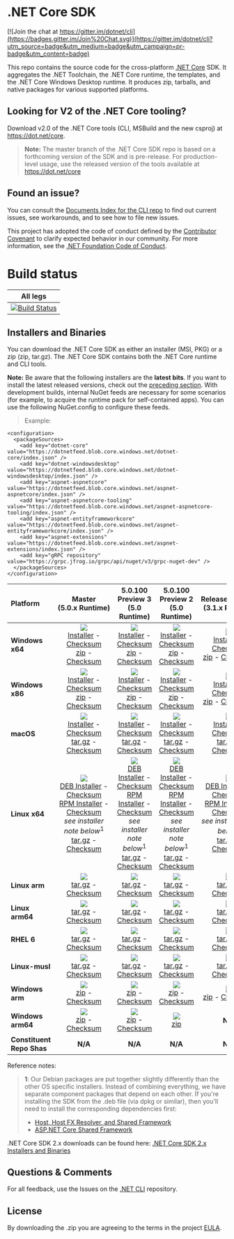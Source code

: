 # .NET Core SDK

[![Join the chat at https://gitter.im/dotnet/cli](https://badges.gitter.im/Join%20Chat.svg)](https://gitter.im/dotnet/cli?utm_source=badge&utm_medium=badge&utm_campaign=pr-badge&utm_content=badge)

This repo contains the source code for the cross-platform [.NET Core](http://github.com/dotnet/core) SDK. It aggregates the .NET Toolchain, the .NET Core runtime, the templates, and the .NET Core Windows Desktop runtime. It produces zip, tarballs, and native packages for various supported platforms.

Looking for V2 of the .NET Core tooling?
----------------------------------------

Download v2.0 of the .NET Core tools (CLI, MSBuild and the new csproj) at https://dot.net/core.

> **Note:** The master branch of the .NET Core SDK repo is based on a forthcoming version of the SDK and is pre-release. For production-level usage, use the
> released version of the tools available at https://dot.net/core

Found an issue?
---------------
You can consult the [Documents Index for the CLI repo](https://github.com/dotnet/cli/blob/master/Documentation/README.md) to find out current issues, see workarounds, and to see how to file new issues.

This project has adopted the code of conduct defined by the [Contributor Covenant](http://contributor-covenant.org/) to clarify expected behavior in our community. For more information, see the [.NET Foundation Code of Conduct](http://www.dotnetfoundation.org/code-of-conduct).

# Build status

|All legs|
|:------:|
|[![Build Status](https://dev.azure.com/dnceng/internal/_apis/build/status/286)](https://dev.azure.com/dnceng/internal/_build?definitionId=286)|


Installers and Binaries
-----------------------

You can download the .NET Core SDK as either an installer (MSI, PKG) or a zip (zip, tar.gz). The .NET Core SDK contains both the .NET Core runtime and CLI tools.

**Note:** Be aware that the following installers are the **latest bits**. If you
want to install the latest released versions, check out the [preceding section](#looking-for-v2-of-the-net-core-tooling).
With development builds, internal NuGet feeds are necessary for some scenarios (for example, to acquire the runtime pack for self-contained apps). You can use the following NuGet.config to configure these feeds.
> Example:

```
<configuration>
  <packageSources>
    <add key="dotnet-core" value="https://dotnetfeed.blob.core.windows.net/dotnet-core/index.json" />
    <add key="dotnet-windowsdesktop" value="https://dotnetfeed.blob.core.windows.net/dotnet-windowsdesktop/index.json" />
    <add key="aspnet-aspnetcore" value="https://dotnetfeed.blob.core.windows.net/aspnet-aspnetcore/index.json" />
    <add key="aspnet-aspnetcore-tooling" value="https://dotnetfeed.blob.core.windows.net/aspnet-aspnetcore-tooling/index.json" />
    <add key="aspnet-entityframeworkcore" value="https://dotnetfeed.blob.core.windows.net/aspnet-entityframeworkcore/index.json" />
    <add key="aspnet-extensions" value="https://dotnetfeed.blob.core.windows.net/aspnet-extensions/index.json" />
    <add key="gRPC repository" value="https://grpc.jfrog.io/grpc/api/nuget/v3/grpc-nuget-dev" />
  </packageSources>
</configuration>
```

| Platform | Master<br>(5.0.x&nbsp;Runtime) | 5.0.100 Preview 3<br>(5.0 Runtime) | 5.0.100 Preview 2<br>(5.0 Runtime) | Release/3.1.3XX<br>(3.1.x Runtime) | Release/3.1.2XX<br>(3.1.x Runtime) | Release/3.1.1XX<br>(3.1.x Runtime) | Release/3.0.1xx<br>(3.0.x Runtime) |
| :--------- | :----------: | :----------: | :----------: | :----------: | :----------: | :----------: | :----------: |
| **Windows x64** | [![][win-x64-badge-master]][win-x64-version-master]<br>[Installer][win-x64-installer-master] - [Checksum][win-x64-installer-checksum-master]<br>[zip][win-x64-zip-master] - [Checksum][win-x64-zip-checksum-master] | [![][win-x64-badge-5.0.1XX-preview3]][win-x64-version-5.0.1XX-preview3]<br>[Installer][win-x64-installer-5.0.1XX-preview3] - [Checksum][win-x64-installer-checksum-5.0.1XX-preview3]<br>[zip][win-x64-zip-5.0.1XX-preview3] - [Checksum][win-x64-zip-checksum-5.0.1XX-preview3] | [![][win-x64-badge-5.0.1XX-preview2]][win-x64-version-5.0.1XX-preview2]<br>[Installer][win-x64-installer-5.0.1XX-preview2] - [Checksum][win-x64-installer-checksum-5.0.1XX-preview2]<br>[zip][win-x64-zip-5.0.1XX-preview2] - [Checksum][win-x64-zip-checksum-5.0.1XX-preview2] | [![][win-x64-badge-3.1.3XX]][win-x64-version-3.1.3XX]<br>[Installer][win-x64-installer-3.1.3XX] - [Checksum][win-x64-installer-checksum-3.1.3XX]<br>[zip][win-x64-zip-3.1.3XX] - [Checksum][win-x64-zip-checksum-3.1.3XX] | [![][win-x64-badge-3.1.2XX]][win-x64-version-3.1.2XX]<br>[Installer][win-x64-installer-3.1.2XX] - [Checksum][win-x64-installer-checksum-3.1.2XX]<br>[zip][win-x64-zip-3.1.2XX] - [Checksum][win-x64-zip-checksum-3.1.2XX] | [![][win-x64-badge-3.1.1XX]][win-x64-version-3.1.1XX]<br>[Installer][win-x64-installer-3.1.1XX] - [Checksum][win-x64-installer-checksum-3.1.1XX]<br>[zip][win-x64-zip-3.1.1XX] - [Checksum][win-x64-zip-checksum-3.1.1XX] | [![][win-x64-badge-3.0.1XX]][win-x64-version-3.0.1XX]<br>[Installer][win-x64-installer-3.0.1XX] - [Checksum][win-x64-installer-checksum-3.0.1XX]<br>[zip][win-x64-zip-3.0.1XX] - [Checksum][win-x64-zip-checksum-3.0.1XX] |
| **Windows x86** | [![][win-x86-badge-master]][win-x86-version-master]<br>[Installer][win-x86-installer-master] - [Checksum][win-x86-installer-checksum-master]<br>[zip][win-x86-zip-master] - [Checksum][win-x86-zip-checksum-master] | [![][win-x86-badge-5.0.1XX-preview3]][win-x86-version-5.0.1XX-preview3]<br>[Installer][win-x86-installer-5.0.1XX-preview3] - [Checksum][win-x86-installer-checksum-5.0.1XX-preview3]<br>[zip][win-x86-zip-5.0.1XX-preview3] - [Checksum][win-x86-zip-checksum-5.0.1XX-preview3] | [![][win-x86-badge-5.0.1XX-preview2]][win-x86-version-5.0.1XX-preview2]<br>[Installer][win-x86-installer-5.0.1XX-preview2] - [Checksum][win-x86-installer-checksum-5.0.1XX-preview2]<br>[zip][win-x86-zip-5.0.1XX-preview2] - [Checksum][win-x86-zip-checksum-5.0.1XX-preview2] | [![][win-x86-badge-3.1.3XX]][win-x86-version-3.1.3XX]<br>[Installer][win-x86-installer-3.1.3XX] - [Checksum][win-x86-installer-checksum-3.1.3XX]<br>[zip][win-x86-zip-3.1.3XX] - [Checksum][win-x86-zip-checksum-3.1.3XX] | [![][win-x86-badge-3.1.2XX]][win-x86-version-3.1.2XX]<br>[Installer][win-x86-installer-3.1.2XX] - [Checksum][win-x86-installer-checksum-3.1.2XX]<br>[zip][win-x86-zip-3.1.2XX] - [Checksum][win-x86-zip-checksum-3.1.2XX] | [![][win-x86-badge-3.1.1XX]][win-x86-version-3.1.1XX]<br>[Installer][win-x86-installer-3.1.1XX] - [Checksum][win-x86-installer-checksum-3.1.1XX]<br>[zip][win-x86-zip-3.1.1XX] - [Checksum][win-x86-zip-checksum-3.1.1XX] | [![][win-x86-badge-3.0.1XX]][win-x86-version-3.0.1XX]<br>[Installer][win-x86-installer-3.0.1XX] - [Checksum][win-x86-installer-checksum-3.0.1XX]<br>[zip][win-x86-zip-3.0.1XX] - [Checksum][win-x86-zip-checksum-3.0.1XX] |
| **macOS** | [![][osx-badge-master]][osx-version-master]<br>[Installer][osx-installer-master] - [Checksum][osx-installer-checksum-master]<br>[tar.gz][osx-targz-master] - [Checksum][osx-targz-checksum-master] | [![][osx-badge-5.0.1XX-preview3]][osx-version-5.0.1XX-preview3]<br>[Installer][osx-installer-5.0.1XX-preview3] - [Checksum][osx-installer-checksum-5.0.1XX-preview3]<br>[tar.gz][osx-targz-5.0.1XX-preview3] - [Checksum][osx-targz-checksum-5.0.1XX-preview3] | [![][osx-badge-5.0.1XX-preview2]][osx-version-5.0.1XX-preview2]<br>[Installer][osx-installer-5.0.1XX-preview2] - [Checksum][osx-installer-checksum-5.0.1XX-preview2]<br>[tar.gz][osx-targz-5.0.1XX-preview2] - [Checksum][osx-targz-checksum-5.0.1XX-preview2] | [![][osx-badge-3.1.3XX]][osx-version-3.1.3XX]<br>[Installer][osx-installer-3.1.3XX] - [Checksum][osx-installer-checksum-3.1.3XX]<br>[tar.gz][osx-targz-3.1.3XX] - [Checksum][osx-targz-checksum-3.1.3XX] | [![][osx-badge-3.1.2XX]][osx-version-3.1.2XX]<br>[Installer][osx-installer-3.1.2XX] - [Checksum][osx-installer-checksum-3.1.2XX]<br>[tar.gz][osx-targz-3.1.2XX] - [Checksum][osx-targz-checksum-3.1.2XX] | [![][osx-badge-3.1.1XX]][osx-version-3.1.1XX]<br>[Installer][osx-installer-3.1.1XX] - [Checksum][osx-installer-checksum-3.1.1XX]<br>[tar.gz][osx-targz-3.1.1XX] - [Checksum][osx-targz-checksum-3.1.1XX] | [![][osx-badge-3.0.1XX]][osx-version-3.0.1XX]<br>[Installer][osx-installer-3.0.1XX] - [Checksum][osx-installer-checksum-3.0.1XX]<br>[tar.gz][osx-targz-3.0.1XX] - [Checksum][osx-targz-checksum-3.0.1XX] |
| **Linux x64** | [![][linux-badge-master]][linux-version-master]<br>[DEB Installer][linux-DEB-installer-master] - [Checksum][linux-DEB-installer-checksum-master]<br>[RPM Installer][linux-RPM-installer-master] - [Checksum][linux-RPM-installer-checksum-master]<br>_see installer note below_<sup>1</sup><br>[tar.gz][linux-targz-master] - [Checksum][linux-targz-checksum-master] | [![][linux-badge-5.0.1XX-preview3]][linux-version-5.0.1XX-preview3]<br>[DEB Installer][linux-DEB-installer-5.0.1XX-preview3] - [Checksum][linux-DEB-installer-checksum-5.0.1XX-preview3]<br>[RPM Installer][linux-RPM-installer-5.0.1XX-preview3] - [Checksum][linux-RPM-installer-checksum-5.0.1XX-preview3]<br>_see installer note below_<sup>1</sup><br>[tar.gz][linux-targz-5.0.1XX-preview3] - [Checksum][linux-targz-checksum-5.0.1XX-preview3] | [![][linux-badge-5.0.1XX-preview2]][linux-version-5.0.1XX-preview2]<br>[DEB Installer][linux-DEB-installer-5.0.1XX-preview2] - [Checksum][linux-DEB-installer-checksum-5.0.1XX-preview2]<br>[RPM Installer][linux-RPM-installer-5.0.1XX-preview2] - [Checksum][linux-RPM-installer-checksum-5.0.1XX-preview2]<br>_see installer note below_<sup>1</sup><br>[tar.gz][linux-targz-5.0.1XX-preview2] - [Checksum][linux-targz-checksum-5.0.1XX-preview2] | [![][linux-badge-3.1.3XX]][linux-version-3.1.3XX]<br>[DEB Installer][linux-DEB-installer-3.1.3XX] - [Checksum][linux-DEB-installer-checksum-3.1.3XX]<br>[RPM Installer][linux-RPM-installer-3.1.3XX] - [Checksum][linux-RPM-installer-checksum-3.1.3XX]<br>_see installer note below_<sup>1</sup><br>[tar.gz][linux-targz-3.1.3XX] - [Checksum][linux-targz-checksum-3.1.3XX] | [![][linux-badge-3.1.2XX]][linux-version-3.1.2XX]<br>[DEB Installer][linux-DEB-installer-3.1.2XX] - [Checksum][linux-DEB-installer-checksum-3.1.2XX]<br>[RPM Installer][linux-RPM-installer-3.1.2XX] - [Checksum][linux-RPM-installer-checksum-3.1.2XX]<br>_see installer note below_<sup>1</sup><br>[tar.gz][linux-targz-3.1.2XX] - [Checksum][linux-targz-checksum-3.1.2XX] | [![][linux-badge-3.1.1XX]][linux-version-3.1.1XX]<br>[DEB Installer][linux-DEB-installer-3.1.1XX] - [Checksum][linux-DEB-installer-checksum-3.1.1XX]<br>[RPM Installer][linux-RPM-installer-3.1.1XX] - [Checksum][linux-RPM-installer-checksum-3.1.1XX]<br>_see installer note below_<sup>1</sup><br>[tar.gz][linux-targz-3.1.1XX] - [Checksum][linux-targz-checksum-3.1.1XX] | [![][linux-badge-3.0.1XX]][linux-version-3.0.1XX]<br>[DEB Installer][linux-DEB-installer-3.0.1XX] - [Checksum][linux-DEB-installer-checksum-3.0.1XX]<br>[RPM Installer][linux-RPM-installer-3.0.1XX] - [Checksum][linux-RPM-installer-checksum-3.0.1XX]<br>_see installer note below_<sup>1</sup><br>[tar.gz][linux-targz-3.0.1XX] - [Checksum][linux-targz-checksum-3.0.1XX] |
| **Linux arm** | [![][linux-arm-badge-master]][linux-arm-version-master]<br>[tar.gz][linux-arm-targz-master] - [Checksum][linux-arm-targz-checksum-master] | [![][linux-arm-badge-5.0.1XX-preview3]][linux-arm-version-5.0.1XX-preview3]<br>[tar.gz][linux-arm-targz-5.0.1XX-preview3] - [Checksum][linux-arm-targz-checksum-5.0.1XX-preview3] | [![][linux-arm-badge-5.0.1XX-preview2]][linux-arm-version-5.0.1XX-preview2]<br>[tar.gz][linux-arm-targz-5.0.1XX-preview2] - [Checksum][linux-arm-targz-checksum-5.0.1XX-preview2] | [![][linux-arm-badge-3.1.3XX]][linux-arm-version-3.1.3XX]<br>[tar.gz][linux-arm-targz-3.1.3XX] - [Checksum][linux-arm-targz-checksum-3.1.3XX] | [![][linux-arm-badge-3.1.2XX]][linux-arm-version-3.1.2XX]<br>[tar.gz][linux-arm-targz-3.1.2XX] - [Checksum][linux-arm-targz-checksum-3.1.2XX] | [![][linux-arm-badge-3.1.1XX]][linux-arm-version-3.1.1XX]<br>[tar.gz][linux-arm-targz-3.1.1XX] - [Checksum][linux-arm-targz-checksum-3.1.1XX] | [![][linux-arm-badge-3.0.1XX]][linux-arm-version-3.0.1XX]<br>[tar.gz][linux-arm-targz-3.0.1XX] - [Checksum][linux-arm-targz-checksum-3.0.1XX] |
| **Linux arm64** | [![][linux-arm64-badge-master]][linux-arm64-version-master]<br>[tar.gz][linux-arm64-targz-master] - [Checksum][linux-arm64-targz-checksum-master] | [![][linux-arm64-badge-5.0.1XX-preview3]][linux-arm64-version-5.0.1XX-preview3]<br>[tar.gz][linux-arm64-targz-5.0.1XX-preview3] - [Checksum][linux-arm64-targz-checksum-5.0.1XX-preview3] | [![][linux-arm64-badge-5.0.1XX-preview2]][linux-arm64-version-5.0.1XX-preview2]<br>[tar.gz][linux-arm64-targz-5.0.1XX-preview2] - [Checksum][linux-arm64-targz-checksum-5.0.1XX-preview2] | [![][linux-arm64-badge-3.1.3XX]][linux-arm64-version-3.1.3XX]<br>[tar.gz][linux-arm64-targz-3.1.3XX] - [Checksum][linux-arm64-targz-checksum-3.1.3XX] | [![][linux-arm64-badge-3.1.2XX]][linux-arm64-version-3.1.2XX]<br>[tar.gz][linux-arm64-targz-3.1.2XX] - [Checksum][linux-arm64-targz-checksum-3.1.2XX] | [![][linux-arm64-badge-3.1.1XX]][linux-arm64-version-3.1.1XX]<br>[tar.gz][linux-arm64-targz-3.1.1XX] - [Checksum][linux-arm64-targz-checksum-3.1.1XX] | [![][linux-arm64-badge-3.0.1XX]][linux-arm64-version-3.0.1XX]<br>[tar.gz][linux-arm64-targz-3.0.1XX] - [Checksum][linux-arm64-targz-checksum-3.0.1XX] |
| **RHEL 6** | [![][rhel-6-badge-master]][rhel-6-version-master]<br>[tar.gz][rhel-6-targz-master] - [Checksum][rhel-6-targz-checksum-master] | [![][rhel-6-badge-5.0.1XX-preview3]][rhel-6-version-5.0.1XX-preview3]<br>[tar.gz][rhel-6-targz-5.0.1XX-preview3] - [Checksum][rhel-6-targz-checksum-5.0.1XX-preview3] | [![][rhel-6-badge-5.0.1XX-preview2]][rhel-6-version-5.0.1XX-preview2]<br>[tar.gz][rhel-6-targz-5.0.1XX-preview2] - [Checksum][rhel-6-targz-checksum-5.0.1XX-preview2] | [![][rhel-6-badge-3.1.3XX]][rhel-6-version-3.1.3XX]<br>[tar.gz][rhel-6-targz-3.1.3XX] - [Checksum][rhel-6-targz-checksum-3.1.3XX] | [![][rhel-6-badge-3.1.2XX]][rhel-6-version-3.1.2XX]<br>[tar.gz][rhel-6-targz-3.1.2XX] - [Checksum][rhel-6-targz-checksum-3.1.2XX] | [![][rhel-6-badge-3.1.1XX]][rhel-6-version-3.1.1XX]<br>[tar.gz][rhel-6-targz-3.1.1XX] - [Checksum][rhel-6-targz-checksum-3.1.1XX] | [![][rhel-6-badge-3.0.1XX]][rhel-6-version-3.0.1XX]<br>[tar.gz][rhel-6-targz-3.0.1XX] - [Checksum][rhel-6-targz-checksum-3.0.1XX] |
| **Linux-musl** | [![][linux-musl-badge-master]][linux-musl-version-master]<br>[tar.gz][linux-musl-targz-master] - [Checksum][linux-musl-targz-checksum-master] | [![][linux-musl-badge-5.0.1XX-preview3]][linux-musl-version-5.0.1XX-preview3]<br>[tar.gz][linux-musl-targz-5.0.1XX-preview3] - [Checksum][linux-musl-targz-checksum-5.0.1XX-preview3] | [![][linux-musl-badge-5.0.1XX-preview2]][linux-musl-version-5.0.1XX-preview2]<br>[tar.gz][linux-musl-targz-5.0.1XX-preview2] - [Checksum][linux-musl-targz-checksum-5.0.1XX-preview2] | [![][linux-musl-badge-3.1.3XX]][linux-musl-version-3.1.3XX]<br>[tar.gz][linux-musl-targz-3.1.3XX] - [Checksum][linux-musl-targz-checksum-3.1.3XX] | [![][linux-musl-badge-3.1.2XX]][linux-musl-version-3.1.2XX]<br>[tar.gz][linux-musl-targz-3.1.2XX] - [Checksum][linux-musl-targz-checksum-3.1.2XX] | [![][linux-musl-badge-3.1.1XX]][linux-musl-version-3.1.1XX]<br>[tar.gz][linux-musl-targz-3.1.1XX] - [Checksum][linux-musl-targz-checksum-3.1.1XX] | [![][linux-musl-badge-3.0.1XX]][linux-musl-version-3.0.1XX]<br>[tar.gz][linux-musl-targz-3.0.1XX] - [Checksum][linux-musl-targz-checksum-3.0.1XX] |
| **Windows arm** | [![][win-arm-badge-master]][win-arm-version-master]<br>[zip][win-arm-zip-master] - [Checksum][win-arm-zip-checksum-master] | [![][win-arm-badge-5.0.1XX-preview3]][win-arm-version-5.0.1XX-preview3]<br>[zip][win-arm-zip-5.0.1XX-preview3] - [Checksum][win-arm-zip-checksum-5.0.1XX-preview3] | [![][win-arm-badge-5.0.1XX-preview2]][win-arm-version-5.0.1XX-preview2]<br>[zip][win-arm-zip-5.0.1XX-preview2] - [Checksum][win-arm-zip-checksum-5.0.1XX-preview2] | [![][win-arm-badge-3.1.3XX]][win-arm-version-3.1.3XX]<br>[zip][win-arm-zip-3.1.3XX] - [Checksum][win-arm-zip-checksum-3.1.3XX] | [![][win-arm-badge-3.1.2XX]][win-arm-version-3.1.2XX]<br>[zip][win-arm-zip-3.1.2XX] - [Checksum][win-arm-zip-checksum-3.1.2XX] | [![][win-arm-badge-3.1.1XX]][win-arm-version-3.1.1XX]<br>[zip][win-arm-zip-3.1.1XX] - [Checksum][win-arm-zip-checksum-3.1.1XX] | [![][win-arm-badge-3.0.1XX]][win-arm-version-3.0.1XX]<br>[zip][win-arm-zip-3.0.1XX] - [Checksum][win-arm-zip-checksum-3.0.1XX] |
| **Windows arm64** | [![][win-arm64-badge-master]][win-arm64-version-master]<br>[zip][win-arm64-zip-master] - [Checksum][win-arm64-zip-checksum-master] | [![][win-arm64-badge-5.0.1XX-preview3]][win-arm64-version-5.0.1XX-preview3]<br>[zip][win-arm64-zip-5.0.1XX-preview3] - [Checksum][win-arm64-zip-checksum-5.0.1XX-preview3] | [![][win-arm64-badge-5.0.1XX-preview2]][win-arm64-version-5.0.1XX-preview2]<br>[zip][win-arm64-zip-5.0.1XX-preview2] | **N/A** | **N/A** | **N/A** | **N/A** |
| **Constituent Repo Shas** | **N/A** | **N/A** | **N/A** | **N/A** | **N/A** | **N/A** | [Git SHAs][sdk-shas-2.2.1XX] |

Reference notes:
> **1**: Our Debian packages are put together slightly differently than the other OS specific installers. Instead of combining everything, we have separate component packages that depend on each other. If you're installing the SDK from the .deb file (via dpkg or similar), then you'll need to install the corresponding dependencies first:
> * [Host, Host FX Resolver, and Shared Framework](https://github.com/dotnet/runtime#daily-builds)
> * [ASP.NET Core Shared Framework](https://github.com/aspnet/AspNetCore/blob/master/docs/DailyBuilds.md)

.NET Core SDK 2.x downloads can be found here: [.NET Core SDK 2.x Installers and Binaries](Downloads2.x.md)

[win-x64-badge-master]: https://aka.ms/dotnet/net5/dev/Sdk/win_x64_Release_version_badge.svg
[win-x64-version-master]: https://aka.ms/dotnet/net5/dev/Sdk/productCommit-win-x64.txt
[win-x64-installer-master]: https://aka.ms/dotnet/net5/dev/Sdk/dotnet-sdk-win-x64.exe
[win-x64-installer-checksum-master]: https://aka.ms/dotnet/net5/dev/Sdk/dotnet-sdk-win-x64.exe.sha
[win-x64-zip-master]: https://aka.ms/dotnet/net5/dev/Sdk/dotnet-sdk-win-x64.zip
[win-x64-zip-checksum-master]: https://aka.ms/dotnet/net5/dev/Sdk/dotnet-sdk-win-x64.zip.sha

[win-x64-badge-5.0.1XX-preview3]: https://aka.ms/dotnet/net5/preview3/Sdk/win_x64_Release_version_badge.svg
[win-x64-version-5.0.1XX-preview3]: https://aka.ms/dotnet/net5/preview3/Sdk/productCommit-win-x64.txt
[win-x64-installer-5.0.1XX-preview3]: https://aka.ms/dotnet/net5/preview3/Sdk/dotnet-sdk-win-x64.exe
[win-x64-installer-checksum-5.0.1XX-preview3]: https://aka.ms/dotnet/net5/preview3/Sdk/dotnet-sdk-win-x64.exe.sha
[win-x64-zip-5.0.1XX-preview3]: https://aka.ms/dotnet/net5/preview3/Sdk/dotnet-sdk-win-x64.zip
[win-x64-zip-checksum-5.0.1XX-preview3]: https://aka.ms/dotnet/net5/preview3/Sdk/dotnet-sdk-win-x64.zip.sha

[win-x64-badge-5.0.1XX-preview2]: https://aka.ms/dotnet/net5/preview2/Sdk/win_x64_Release_version_badge.svg
[win-x64-version-5.0.1XX-preview2]: https://aka.ms/dotnet/net5/preview2/Sdk/productCommit-win-x64.txt
[win-x64-installer-5.0.1XX-preview2]: https://aka.ms/dotnet/net5/preview2/Sdk/dotnet-sdk-win-x64.exe
[win-x64-installer-checksum-5.0.1XX-preview2]: https://aka.ms/dotnet/net5/preview2/Sdk/dotnet-sdk-win-x64.exe.sha
[win-x64-zip-5.0.1XX-preview2]: https://aka.ms/dotnet/net5/preview2/Sdk/dotnet-sdk-win-x64.zip
[win-x64-zip-checksum-5.0.1XX-preview2]: https://aka.ms/dotnet/net5/preview2/Sdk/dotnet-sdk-win-x64.zip.sha

[win-x64-badge-3.1.3XX]: https://dotnetcli.blob.core.windows.net/dotnet/Sdk/release/3.1.3xx/win_x64_Release_version_badge.svg
[win-x64-version-3.1.3XX]: https://dotnetcli.blob.core.windows.net/dotnet/Sdk/release/3.1.3xx/latest.version
[win-x64-installer-3.1.3XX]: https://dotnetcli.blob.core.windows.net/dotnet/Sdk/release/3.1.3xx/dotnet-sdk-latest-win-x64.exe
[win-x64-installer-checksum-3.1.3XX]: https://dotnetclichecksums.blob.core.windows.net/dotnet/Sdk/release/3.1.3xx/dotnet-sdk-latest-win-x64.exe.sha
[win-x64-zip-3.1.3XX]: https://dotnetcli.blob.core.windows.net/dotnet/Sdk/release/3.1.3xx/dotnet-sdk-latest-win-x64.zip
[win-x64-zip-checksum-3.1.3XX]: https://dotnetclichecksums.blob.core.windows.net/dotnet/Sdk/release/3.1.3xx/dotnet-sdk-latest-win-x64.zip.sha

[win-x64-badge-3.1.2XX]: https://dotnetcli.blob.core.windows.net/dotnet/Sdk/release/3.1.2xx/win_x64_Release_version_badge.svg
[win-x64-version-3.1.2XX]: https://dotnetcli.blob.core.windows.net/dotnet/Sdk/release/3.1.2xx/latest.version
[win-x64-installer-3.1.2XX]: https://dotnetcli.blob.core.windows.net/dotnet/Sdk/release/3.1.2xx/dotnet-sdk-latest-win-x64.exe
[win-x64-installer-checksum-3.1.2XX]: https://dotnetclichecksums.blob.core.windows.net/dotnet/Sdk/release/3.1.2xx/dotnet-sdk-latest-win-x64.exe.sha
[win-x64-zip-3.1.2XX]: https://dotnetcli.blob.core.windows.net/dotnet/Sdk/release/3.1.2xx/dotnet-sdk-latest-win-x64.zip
[win-x64-zip-checksum-3.1.2XX]: https://dotnetclichecksums.blob.core.windows.net/dotnet/Sdk/release/3.1.2xx/dotnet-sdk-latest-win-x64.zip.sha

[win-x64-badge-3.1.1XX]: https://dotnetcli.blob.core.windows.net/dotnet/Sdk/release/3.1.1xx/win_x64_Release_version_badge.svg
[win-x64-version-3.1.1XX]: https://dotnetcli.blob.core.windows.net/dotnet/Sdk/release/3.1.1xx/latest.version
[win-x64-installer-3.1.1XX]: https://dotnetcli.blob.core.windows.net/dotnet/Sdk/release/3.1.1xx/dotnet-sdk-latest-win-x64.exe
[win-x64-installer-checksum-3.1.1XX]: https://dotnetclichecksums.blob.core.windows.net/dotnet/Sdk/release/3.1.1xx/dotnet-sdk-latest-win-x64.exe.sha
[win-x64-zip-3.1.1XX]: https://dotnetcli.blob.core.windows.net/dotnet/Sdk/release/3.1.1xx/dotnet-sdk-latest-win-x64.zip
[win-x64-zip-checksum-3.1.1XX]: https://dotnetclichecksums.blob.core.windows.net/dotnet/Sdk/release/3.1.1xx/dotnet-sdk-latest-win-x64.zip.sha

[win-x64-badge-3.0.1XX]: https://dotnetcli.blob.core.windows.net/dotnet/Sdk/release/3.0.1xx/win_x64_Release_version_badge.svg
[win-x64-version-3.0.1XX]: https://dotnetcli.blob.core.windows.net/dotnet/Sdk/release/3.0.1xx/latest.version
[win-x64-installer-3.0.1XX]: https://dotnetcli.blob.core.windows.net/dotnet/Sdk/release/3.0.1xx/dotnet-sdk-latest-win-x64.exe
[win-x64-installer-checksum-3.0.1XX]: https://dotnetclichecksums.blob.core.windows.net/dotnet/Sdk/release/3.0.1xx/dotnet-sdk-latest-win-x64.exe.sha
[win-x64-zip-3.0.1XX]: https://dotnetcli.blob.core.windows.net/dotnet/Sdk/release/3.0.1xx/dotnet-sdk-latest-win-x64.zip
[win-x64-zip-checksum-3.0.1XX]: https://dotnetclichecksums.blob.core.windows.net/dotnet/Sdk/release/3.0.1xx/dotnet-sdk-latest-win-x64.zip.sha

[win-x86-badge-master]: https://aka.ms/dotnet/net5/dev/Sdk/win_x86_Release_version_badge.svg
[win-x86-version-master]: https://aka.ms/dotnet/net5/dev/Sdk/productCommit-win-x86.txt
[win-x86-installer-master]: https://aka.ms/dotnet/net5/dev/Sdk/dotnet-sdk-win-x86.exe
[win-x86-installer-checksum-master]: https://aka.ms/dotnet/net5/dev/Sdk/dotnet-sdk-win-x86.exe.sha
[win-x86-zip-master]: https://aka.ms/dotnet/net5/dev/Sdk/dotnet-sdk-win-x86.zip
[win-x86-zip-checksum-master]: https://aka.ms/dotnet/net5/dev/Sdk/dotnet-sdk-win-x86.zip.sha

[win-x86-badge-5.0.1XX-preview3]: https://aka.ms/dotnet/net5/preview3/Sdk/win_x86_Release_version_badge.svg
[win-x86-version-5.0.1XX-preview3]: https://aka.ms/dotnet/net5/preview3/Sdk/productCommit-win-x86.txt
[win-x86-installer-5.0.1XX-preview3]: https://aka.ms/dotnet/net5/preview3/Sdk/dotnet-sdk-win-x86.exe
[win-x86-installer-checksum-5.0.1XX-preview3]: https://aka.ms/dotnet/net5/preview3/Sdk/dotnet-sdk-win-x86.exe.sha
[win-x86-zip-5.0.1XX-preview3]: https://aka.ms/dotnet/net5/preview3/Sdk/dotnet-sdk-win-x86.zip
[win-x86-zip-checksum-5.0.1XX-preview3]: https://aka.ms/dotnet/net5/preview3/Sdk/dotnet-sdk-win-x86.zip.sha

[win-x86-badge-5.0.1XX-preview2]: https://aka.ms/dotnet/net5/preview2/Sdk/win_x86_Release_version_badge.svg
[win-x86-version-5.0.1XX-preview2]: https://aka.ms/dotnet/net5/preview2/Sdk/productCommit-win-x86.txt
[win-x86-installer-5.0.1XX-preview2]: https://aka.ms/dotnet/net5/preview2/Sdk/dotnet-sdk-win-x86.exe
[win-x86-installer-checksum-5.0.1XX-preview2]: https://aka.ms/dotnet/net5/preview2/Sdk/dotnet-sdk-win-x86.exe.sha
[win-x86-zip-5.0.1XX-preview2]: https://aka.ms/dotnet/net5/preview2/Sdk/dotnet-sdk-win-x86.zip
[win-x86-zip-checksum-5.0.1XX-preview2]: https://aka.ms/dotnet/net5/preview2/Sdk/dotnet-sdk-win-x86.zip.sha

[win-x86-badge-3.1.3XX]: https://dotnetcli.blob.core.windows.net/dotnet/Sdk/release/3.1.3xx/win_x86_Release_version_badge.svg
[win-x86-version-3.1.3XX]: https://dotnetcli.blob.core.windows.net/dotnet/Sdk/release/3.1.3xx/latest.version
[win-x86-installer-3.1.3XX]: https://dotnetcli.blob.core.windows.net/dotnet/Sdk/release/3.1.3xx/dotnet-sdk-latest-win-x86.exe
[win-x86-installer-checksum-3.1.3XX]: https://dotnetclichecksums.blob.core.windows.net/dotnet/Sdk/release/3.1.3xx/dotnet-sdk-latest-win-x86.exe.sha
[win-x86-zip-3.1.3XX]: https://dotnetcli.blob.core.windows.net/dotnet/Sdk/release/3.1.3xx/dotnet-sdk-latest-win-x86.zip
[win-x86-zip-checksum-3.1.3XX]: https://dotnetclichecksums.blob.core.windows.net/dotnet/Sdk/release/3.1.3xx/dotnet-sdk-latest-win-x86.zip.sha

[win-x86-badge-3.1.2XX]: https://dotnetcli.blob.core.windows.net/dotnet/Sdk/release/3.1.2xx/win_x86_Release_version_badge.svg
[win-x86-version-3.1.2XX]: https://dotnetcli.blob.core.windows.net/dotnet/Sdk/release/3.1.2xx/latest.version
[win-x86-installer-3.1.2XX]: https://dotnetcli.blob.core.windows.net/dotnet/Sdk/release/3.1.2xx/dotnet-sdk-latest-win-x86.exe
[win-x86-installer-checksum-3.1.2XX]: https://dotnetclichecksums.blob.core.windows.net/dotnet/Sdk/release/3.1.2xx/dotnet-sdk-latest-win-x86.exe.sha
[win-x86-zip-3.1.2XX]: https://dotnetcli.blob.core.windows.net/dotnet/Sdk/release/3.1.2xx/dotnet-sdk-latest-win-x86.zip
[win-x86-zip-checksum-3.1.2XX]: https://dotnetclichecksums.blob.core.windows.net/dotnet/Sdk/release/3.1.2xx/dotnet-sdk-latest-win-x86.zip.sha

[win-x86-badge-3.1.1XX]: https://dotnetcli.blob.core.windows.net/dotnet/Sdk/release/3.1.1xx/win_x86_Release_version_badge.svg
[win-x86-version-3.1.1XX]: https://dotnetcli.blob.core.windows.net/dotnet/Sdk/release/3.1.1xx/latest.version
[win-x86-installer-3.1.1XX]: https://dotnetcli.blob.core.windows.net/dotnet/Sdk/release/3.1.1xx/dotnet-sdk-latest-win-x86.exe
[win-x86-installer-checksum-3.1.1XX]: https://dotnetclichecksums.blob.core.windows.net/dotnet/Sdk/release/3.1.1xx/dotnet-sdk-latest-win-x86.exe.sha
[win-x86-zip-3.1.1XX]: https://dotnetcli.blob.core.windows.net/dotnet/Sdk/release/3.1.1xx/dotnet-sdk-latest-win-x86.zip
[win-x86-zip-checksum-3.1.1XX]: https://dotnetclichecksums.blob.core.windows.net/dotnet/Sdk/release/3.1.1xx/dotnet-sdk-latest-win-x86.zip.sha

[win-x86-badge-3.0.1XX]: https://dotnetcli.blob.core.windows.net/dotnet/Sdk/release/3.0.1xx/win_x86_Release_version_badge.svg
[win-x86-version-3.0.1XX]: https://dotnetcli.blob.core.windows.net/dotnet/Sdk/release/3.0.1xx/latest.version
[win-x86-installer-3.0.1XX]: https://dotnetcli.blob.core.windows.net/dotnet/Sdk/release/3.0.1xx/dotnet-sdk-latest-win-x86.exe
[win-x86-installer-checksum-3.0.1XX]: https://dotnetclichecksums.blob.core.windows.net/dotnet/Sdk/release/3.0.1xx/dotnet-sdk-latest-win-x86.exe.sha
[win-x86-zip-3.0.1XX]: https://dotnetcli.blob.core.windows.net/dotnet/Sdk/release/3.0.1xx/dotnet-sdk-latest-win-x86.zip
[win-x86-zip-checksum-3.0.1XX]: https://dotnetclichecksums.blob.core.windows.net/dotnet/Sdk/release/3.0.1xx/dotnet-sdk-latest-win-x86.zip.sha

[osx-badge-master]: https://aka.ms/dotnet/net5/dev/Sdk/osx_x64_Release_version_badge.svg
[osx-version-master]: https://aka.ms/dotnet/net5/dev/Sdk/productCommit-osx-x64.txt
[osx-installer-master]: https://aka.ms/dotnet/net5/dev/Sdk/dotnet-sdk-osx-x64.pkg
[osx-installer-checksum-master]: https://aka.ms/dotnet/net5/dev/Sdk/dotnet-sdk-osx-x64.pkg.sha
[osx-targz-master]: https://aka.ms/dotnet/net5/dev/Sdk/dotnet-sdk-osx-x64.tar.gz
[osx-targz-checksum-master]: https://aka.ms/dotnet/net5/dev/Sdk/dotnet-sdk-osx-x64.pkg.tar.gz.sha

[osx-badge-5.0.1XX-preview3]: https://aka.ms/dotnet/net5/preview3/Sdk/osx_x64_Release_version_badge.svg
[osx-version-5.0.1XX-preview3]: https://aka.ms/dotnet/net5/preview3/Sdk/productCommit-osx-x64.txt
[osx-installer-5.0.1XX-preview3]: https://aka.ms/dotnet/net5/preview3/Sdk/dotnet-sdk-osx-x64.pkg
[osx-installer-checksum-5.0.1XX-preview3]: https://aka.ms/dotnet/net5/preview3/Sdk/dotnet-sdk-osx-x64.pkg.sha
[osx-targz-5.0.1XX-preview3]: https://aka.ms/dotnet/net5/preview3/Sdk/dotnet-sdk-osx-x64.tar.gz
[osx-targz-checksum-5.0.1XX-preview3]: https://aka.ms/dotnet/net5/preview3/Sdk/dotnet-sdk-osx-x64.pkg.tar.gz.sha

[osx-badge-5.0.1XX-preview2]: https://aka.ms/dotnet/net5/preview2/Sdk/osx_x64_Release_version_badge.svg
[osx-version-5.0.1XX-preview2]: https://aka.ms/dotnet/net5/preview2/Sdk/productCommit-osx-x64.txt
[osx-installer-5.0.1XX-preview2]: https://aka.ms/dotnet/net5/preview2/Sdk/dotnet-sdk-osx-x64.pkg
[osx-installer-checksum-5.0.1XX-preview2]: https://aka.ms/dotnet/net5/preview2/Sdk/dotnet-sdk-osx-x64.pkg.sha
[osx-targz-5.0.1XX-preview2]: https://aka.ms/dotnet/net5/preview2/Sdk/dotnet-sdk-osx-x64.tar.gz
[osx-targz-checksum-5.0.1XX-preview2]: https://aka.ms/dotnet/net5/preview2/Sdk/dotnet-sdk-osx-x64.pkg.tar.gz.sha

[osx-badge-3.1.3XX]: https://dotnetcli.blob.core.windows.net/dotnet/Sdk/release/3.1.3xx/osx_x64_Release_version_badge.svg
[osx-version-3.1.3XX]: https://dotnetcli.blob.core.windows.net/dotnet/Sdk/release/3.1.3xx/latest.version
[osx-installer-3.1.3XX]: https://dotnetcli.blob.core.windows.net/dotnet/Sdk/release/3.1.3xx/dotnet-sdk-latest-osx-x64.pkg
[osx-installer-checksum-3.1.3XX]: https://dotnetclichecksums.blob.core.windows.net/dotnet/Sdk/release/3.1.3xx/dotnet-sdk-latest-osx-x64.pkg.sha
[osx-targz-3.1.3XX]: https://dotnetcli.blob.core.windows.net/dotnet/Sdk/release/3.1.3xx/dotnet-sdk-latest-osx-x64.tar.gz
[osx-targz-checksum-3.1.3XX]: https://dotnetclichecksums.blob.core.windows.net/dotnet/Sdk/release/3.1.3xx/dotnet-sdk-latest-osx-x64.tar.gz.sha

[osx-badge-3.1.2XX]: https://dotnetcli.blob.core.windows.net/dotnet/Sdk/release/3.1.2xx/osx_x64_Release_version_badge.svg
[osx-version-3.1.2XX]: https://dotnetcli.blob.core.windows.net/dotnet/Sdk/release/3.1.2xx/latest.version
[osx-installer-3.1.2XX]: https://dotnetcli.blob.core.windows.net/dotnet/Sdk/release/3.1.2xx/dotnet-sdk-latest-osx-x64.pkg
[osx-installer-checksum-3.1.2XX]: https://dotnetclichecksums.blob.core.windows.net/dotnet/Sdk/release/3.1.2xx/dotnet-sdk-latest-osx-x64.pkg.sha
[osx-targz-3.1.2XX]: https://dotnetcli.blob.core.windows.net/dotnet/Sdk/release/3.1.2xx/dotnet-sdk-latest-osx-x64.tar.gz
[osx-targz-checksum-3.1.2XX]: https://dotnetclichecksums.blob.core.windows.net/dotnet/Sdk/release/3.1.2xx/dotnet-sdk-latest-osx-x64.tar.gz.sha

[osx-badge-3.1.1XX]: https://dotnetcli.blob.core.windows.net/dotnet/Sdk/release/3.1.1xx/osx_x64_Release_version_badge.svg
[osx-version-3.1.1XX]: https://dotnetcli.blob.core.windows.net/dotnet/Sdk/release/3.1.1xx/latest.version
[osx-installer-3.1.1XX]: https://dotnetcli.blob.core.windows.net/dotnet/Sdk/release/3.1.1xx/dotnet-sdk-latest-osx-x64.pkg
[osx-installer-checksum-3.1.1XX]: https://dotnetclichecksums.blob.core.windows.net/dotnet/Sdk/release/3.1.1xx/dotnet-sdk-latest-osx-x64.pkg.sha
[osx-targz-3.1.1XX]: https://dotnetcli.blob.core.windows.net/dotnet/Sdk/release/3.1.1xx/dotnet-sdk-latest-osx-x64.tar.gz
[osx-targz-checksum-3.1.1XX]: https://dotnetclichecksums.blob.core.windows.net/dotnet/Sdk/release/3.1.1xx/dotnet-sdk-latest-osx-x64.tar.gz.sha

[osx-badge-3.0.1XX]: https://dotnetcli.blob.core.windows.net/dotnet/Sdk/release/3.0.1xx/osx_x64_Release_version_badge.svg
[osx-version-3.0.1XX]: https://dotnetcli.blob.core.windows.net/dotnet/Sdk/release/3.0.1xx/latest.version
[osx-installer-3.0.1XX]: https://dotnetcli.blob.core.windows.net/dotnet/Sdk/release/3.0.1xx/dotnet-sdk-latest-osx-x64.pkg
[osx-installer-checksum-3.0.1XX]: https://dotnetclichecksums.blob.core.windows.net/dotnet/Sdk/release/3.0.1xx/dotnet-sdk-latest-osx-x64.pkg.sha
[osx-targz-3.0.1XX]: https://dotnetcli.blob.core.windows.net/dotnet/Sdk/release/3.0.1xx/dotnet-sdk-latest-osx-x64.tar.gz
[osx-targz-checksum-3.0.1XX]: https://dotnetclichecksums.blob.core.windows.net/dotnet/Sdk/release/3.0.1xx/dotnet-sdk-latest-osx-x64.tar.gz.sha

[linux-badge-master]: https://aka.ms/dotnet/net5/dev/Sdk/linux_x64_Release_version_badge.svg
[linux-version-master]: https://aka.ms/dotnet/net5/dev/Sdk/productCommit-linux-x64.txt
[linux-DEB-installer-master]: https://aka.ms/dotnet/net5/dev/Sdk/dotnet-sdk-x64.deb
[linux-DEB-installer-checksum-master]: https://aka.ms/dotnet/net5/dev/Sdk/dotnet-sdk-x64.deb.sha
[linux-RPM-installer-master]: https://aka.ms/dotnet/net5/dev/Sdk/dotnet-sdk-x64.rpm
[linux-RPM-installer-checksum-master]: https://aka.ms/dotnet/net5/dev/Sdk/dotnet-sdk-x64.rpm.sha
[linux-targz-master]: https://aka.ms/dotnet/net5/dev/Sdk/dotnet-sdk-linux-x64.tar.gz
[linux-targz-checksum-master]: https://aka.ms/dotnet/net5/dev/Sdk/dotnet-sdk-linux-x64.tar.gz.sha

[linux-badge-5.0.1XX-preview3]: https://aka.ms/dotnet/net5/preview3/Sdk/linux_x64_Release_version_badge.svg
[linux-version-5.0.1XX-preview3]: https://aka.ms/dotnet/net5/preview3/Sdk/productCommit-linux-x64.txt
[linux-DEB-installer-5.0.1XX-preview3]: https://aka.ms/dotnet/net5/preview3/Sdk/dotnet-sdk-x64.deb
[linux-DEB-installer-checksum-5.0.1XX-preview3]: https://aka.ms/dotnet/net5/preview3/Sdk/dotnet-sdk-x64.deb.sha
[linux-RPM-installer-5.0.1XX-preview3]: https://aka.ms/dotnet/net5/preview3/Sdk/dotnet-sdk-x64.rpm
[linux-RPM-installer-checksum-5.0.1XX-preview3]: https://aka.ms/dotnet/net5/preview3/Sdk/dotnet-sdk-x64.rpm.sha
[linux-targz-5.0.1XX-preview3]: https://aka.ms/dotnet/net5/preview3/Sdk/dotnet-sdk-linux-x64.tar.gz
[linux-targz-checksum-5.0.1XX-preview3]: https://aka.ms/dotnet/net5/preview3/Sdk/dotnet-sdk-linux-x64.tar.gz.sha

[linux-badge-5.0.1XX-preview2]: https://aka.ms/dotnet/net5/preview2/Sdk/linux_x64_Release_version_badge.svg
[linux-version-5.0.1XX-preview2]: https://aka.ms/dotnet/net5/preview2/Sdk/productCommit-linux-x64.txt
[linux-DEB-installer-5.0.1XX-preview2]: https://aka.ms/dotnet/net5/preview2/Sdk/dotnet-sdk-x64.deb
[linux-DEB-installer-checksum-5.0.1XX-preview2]: https://aka.ms/dotnet/net5/preview2/Sdk/dotnet-sdk-x64.deb.sha
[linux-RPM-installer-5.0.1XX-preview2]: https://aka.ms/dotnet/net5/preview2/Sdk/dotnet-sdk-x64.rpm
[linux-RPM-installer-checksum-5.0.1XX-preview2]: https://aka.ms/dotnet/net5/preview2/Sdk/dotnet-sdk-x64.rpm.sha
[linux-targz-5.0.1XX-preview2]: https://aka.ms/dotnet/net5/preview2/Sdk/dotnet-sdk-linux-x64.tar.gz
[linux-targz-checksum-5.0.1XX-preview2]: https://aka.ms/dotnet/net5/preview2/Sdk/dotnet-sdk-linux-x64.tar.gz.sha

[linux-badge-3.1.3XX]: https://dotnetcli.blob.core.windows.net/dotnet/Sdk/release/3.1.3xx/linux_x64_Release_version_badge.svg
[linux-version-3.1.3XX]: https://dotnetcli.blob.core.windows.net/dotnet/Sdk/release/3.1.3xx/latest.version
[linux-DEB-installer-3.1.3XX]: https://dotnetcli.blob.core.windows.net/dotnet/Sdk/release/3.1.3xx/dotnet-sdk-latest-x64.deb
[linux-DEB-installer-checksum-3.1.3XX]: https://dotnetclichecksums.blob.core.windows.net/dotnet/Sdk/release/3.1.3xx/dotnet-sdk-latest-x64.deb.sha
[linux-RPM-installer-3.1.3XX]: https://dotnetcli.blob.core.windows.net/dotnet/Sdk/release/3.1.3xx/dotnet-sdk-latest-x64.rpm
[linux-RPM-installer-checksum-3.1.3XX]: https://dotnetclichecksums.blob.core.windows.net/dotnet/Sdk/release/3.1.3xx/dotnet-sdk-latest-x64.rpm.sha
[linux-targz-3.1.3XX]: https://dotnetcli.blob.core.windows.net/dotnet/Sdk/release/3.1.3xx/dotnet-sdk-latest-linux-x64.tar.gz
[linux-targz-checksum-3.1.3XX]: https://dotnetclichecksums.blob.core.windows.net/dotnet/Sdk/release/3.1.3xx/dotnet-sdk-latest-linux-x64.tar.gz.sha

[linux-badge-3.1.2XX]: https://dotnetcli.blob.core.windows.net/dotnet/Sdk/release/3.1.2xx/linux_x64_Release_version_badge.svg
[linux-version-3.1.2XX]: https://dotnetcli.blob.core.windows.net/dotnet/Sdk/release/3.1.2xx/latest.version
[linux-DEB-installer-3.1.2XX]: https://dotnetcli.blob.core.windows.net/dotnet/Sdk/release/3.1.2xx/dotnet-sdk-latest-x64.deb
[linux-DEB-installer-checksum-3.1.2XX]: https://dotnetclichecksums.blob.core.windows.net/dotnet/Sdk/release/3.1.2xx/dotnet-sdk-latest-x64.deb.sha
[linux-RPM-installer-3.1.2XX]: https://dotnetcli.blob.core.windows.net/dotnet/Sdk/release/3.1.2xx/dotnet-sdk-latest-x64.rpm
[linux-RPM-installer-checksum-3.1.2XX]: https://dotnetclichecksums.blob.core.windows.net/dotnet/Sdk/release/3.1.2xx/dotnet-sdk-latest-x64.rpm.sha
[linux-targz-3.1.2XX]: https://dotnetcli.blob.core.windows.net/dotnet/Sdk/release/3.1.2xx/dotnet-sdk-latest-linux-x64.tar.gz
[linux-targz-checksum-3.1.2XX]: https://dotnetclichecksums.blob.core.windows.net/dotnet/Sdk/release/3.1.2xx/dotnet-sdk-latest-linux-x64.tar.gz.sha

[linux-badge-3.1.1XX]: https://dotnetcli.blob.core.windows.net/dotnet/Sdk/release/3.1.1xx/linux_x64_Release_version_badge.svg
[linux-version-3.1.1XX]: https://dotnetcli.blob.core.windows.net/dotnet/Sdk/release/3.1.1xx/latest.version
[linux-DEB-installer-3.1.1XX]: https://dotnetcli.blob.core.windows.net/dotnet/Sdk/release/3.1.1xx/dotnet-sdk-latest-x64.deb
[linux-DEB-installer-checksum-3.1.1XX]: https://dotnetclichecksums.blob.core.windows.net/dotnet/Sdk/release/3.1.1xx/dotnet-sdk-latest-x64.deb.sha
[linux-RPM-installer-3.1.1XX]: https://dotnetcli.blob.core.windows.net/dotnet/Sdk/release/3.1.1xx/dotnet-sdk-latest-x64.rpm
[linux-RPM-installer-checksum-3.1.1XX]: https://dotnetclichecksums.blob.core.windows.net/dotnet/Sdk/release/3.1.1xx/dotnet-sdk-latest-x64.rpm.sha
[linux-targz-3.1.1XX]: https://dotnetcli.blob.core.windows.net/dotnet/Sdk/release/3.1.1xx/dotnet-sdk-latest-linux-x64.tar.gz
[linux-targz-checksum-3.1.1XX]: https://dotnetclichecksums.blob.core.windows.net/dotnet/Sdk/release/3.1.1xx/dotnet-sdk-latest-linux-x64.tar.gz.sha

[linux-badge-3.0.1XX]: https://dotnetcli.blob.core.windows.net/dotnet/Sdk/release/3.0.1xx/linux_x64_Release_version_badge.svg
[linux-version-3.0.1XX]: https://dotnetcli.blob.core.windows.net/dotnet/Sdk/release/3.0.1xx/latest.version
[linux-DEB-installer-3.0.1XX]: https://dotnetcli.blob.core.windows.net/dotnet/Sdk/release/3.0.1xx/dotnet-sdk-latest-x64.deb
[linux-DEB-installer-checksum-3.0.1XX]: https://dotnetclichecksums.blob.core.windows.net/dotnet/Sdk/release/3.0.1xx/dotnet-sdk-latest-x64.deb.sha
[linux-RPM-installer-3.0.1XX]: https://dotnetcli.blob.core.windows.net/dotnet/Sdk/release/3.0.1xx/dotnet-sdk-latest-x64.rpm
[linux-RPM-installer-checksum-3.0.1XX]: https://dotnetclichecksums.blob.core.windows.net/dotnet/Sdk/release/3.0.1xx/dotnet-sdk-latest-x64.rpm.sha
[linux-targz-3.0.1XX]: https://dotnetcli.blob.core.windows.net/dotnet/Sdk/release/3.0.1xx/dotnet-sdk-latest-linux-x64.tar.gz
[linux-targz-checksum-3.0.1XX]: https://dotnetclichecksums.blob.core.windows.net/dotnet/Sdk/release/3.0.1xx/dotnet-sdk-latest-linux-x64.tar.gz.sha

[linux-arm-badge-master]: https://aka.ms/dotnet/net5/dev/Sdk/linux_arm_Release_version_badge.svg
[linux-arm-version-master]: https://aka.ms/dotnet/net5/dev/Sdk/productCommit-linux-arm.txt
[linux-arm-targz-master]: https://aka.ms/dotnet/net5/dev/Sdk/dotnet-sdk-linux-arm.tar.gz
[linux-arm-targz-checksum-master]: https://aka.ms/dotnet/net5/dev/Sdk/dotnet-sdk-linux-arm.tar.gz.sha

[linux-arm-badge-5.0.1XX-preview3]: https://aka.ms/dotnet/net5/preview3/Sdk/linux_arm_Release_version_badge.svg
[linux-arm-version-5.0.1XX-preview3]: https://aka.ms/dotnet/net5/preview3/Sdk/productCommit-linux-arm.txt
[linux-arm-targz-5.0.1XX-preview3]: https://aka.ms/dotnet/net5/preview3/Sdk/dotnet-sdk-linux-arm.tar.gz
[linux-arm-targz-checksum-5.0.1XX-preview3]: https://aka.ms/dotnet/net5/preview3/Sdk/dotnet-sdk-linux-arm.tar.gz.sha

[linux-arm-badge-5.0.1XX-preview2]: https://aka.ms/dotnet/net5/preview2/Sdk/linux_arm_Release_version_badge.svg
[linux-arm-version-5.0.1XX-preview2]: https://aka.ms/dotnet/net5/preview2/Sdk/productCommit-linux-arm.txt
[linux-arm-targz-5.0.1XX-preview2]: https://aka.ms/dotnet/net5/preview2/Sdk/dotnet-sdk-linux-arm.tar.gz
[linux-arm-targz-checksum-5.0.1XX-preview2]: https://aka.ms/dotnet/net5/preview2/Sdk/dotnet-sdk-linux-arm.tar.gz.sha

[linux-arm-badge-3.1.3XX]: https://dotnetcli.blob.core.windows.net/dotnet/Sdk/release/3.1.3xx/linux_arm_Release_version_badge.svg
[linux-arm-version-3.1.3XX]: https://dotnetcli.blob.core.windows.net/dotnet/Sdk/release/3.1.3xx/latest.version
[linux-arm-targz-3.1.3XX]: https://dotnetcli.blob.core.windows.net/dotnet/Sdk/release/3.1.3xx/dotnet-sdk-latest-linux-arm.tar.gz
[linux-arm-targz-checksum-3.1.3XX]: https://dotnetclichecksums.blob.core.windows.net/dotnet/Sdk/release/3.1.3xx/dotnet-sdk-latest-linux-arm.tar.gz.sha

[linux-arm-badge-3.1.2XX]: https://dotnetcli.blob.core.windows.net/dotnet/Sdk/release/3.1.2xx/linux_arm_Release_version_badge.svg
[linux-arm-version-3.1.2XX]: https://dotnetcli.blob.core.windows.net/dotnet/Sdk/release/3.1.2xx/latest.version
[linux-arm-targz-3.1.2XX]: https://dotnetcli.blob.core.windows.net/dotnet/Sdk/release/3.1.2xx/dotnet-sdk-latest-linux-arm.tar.gz
[linux-arm-targz-checksum-3.1.2XX]: https://dotnetclichecksums.blob.core.windows.net/dotnet/Sdk/release/3.1.2xx/dotnet-sdk-latest-linux-arm.tar.gz.sha

[linux-arm-badge-3.1.1XX]: https://dotnetcli.blob.core.windows.net/dotnet/Sdk/release/3.1.1xx/linux_arm_Release_version_badge.svg
[linux-arm-version-3.1.1XX]: https://dotnetcli.blob.core.windows.net/dotnet/Sdk/release/3.1.1xx/latest.version
[linux-arm-targz-3.1.1XX]: https://dotnetcli.blob.core.windows.net/dotnet/Sdk/release/3.1.1xx/dotnet-sdk-latest-linux-arm.tar.gz
[linux-arm-targz-checksum-3.1.1XX]: https://dotnetclichecksums.blob.core.windows.net/dotnet/Sdk/release/3.1.1xx/dotnet-sdk-latest-linux-arm.tar.gz.sha

[linux-arm-badge-3.0.1XX]: https://dotnetcli.blob.core.windows.net/dotnet/Sdk/release/3.0.1xx/linux_arm_Release_version_badge.svg
[linux-arm-version-3.0.1XX]: https://dotnetcli.blob.core.windows.net/dotnet/Sdk/release/3.0.1xx/latest.version
[linux-arm-targz-3.0.1XX]: https://dotnetcli.blob.core.windows.net/dotnet/Sdk/release/3.0.1xx/dotnet-sdk-latest-linux-arm.tar.gz
[linux-arm-targz-checksum-3.0.1XX]: https://dotnetclichecksums.blob.core.windows.net/dotnet/Sdk/release/3.0.1xx/dotnet-sdk-latest-linux-arm.tar.gz.sha

[linux-arm64-badge-master]: https://aka.ms/dotnet/net5/dev/Sdk/linux_arm64_Release_version_badge.svg
[linux-arm64-version-master]: https://aka.ms/dotnet/net5/dev/Sdk/productCommit-linux-arm64.txt
[linux-arm64-targz-master]: https://aka.ms/dotnet/net5/dev/Sdk/dotnet-sdk-linux-arm64.tar.gz
[linux-arm64-targz-checksum-master]: https://aka.ms/dotnet/net5/dev/Sdk/dotnet-sdk-linux-arm64.tar.gz.sha

[linux-arm64-badge-5.0.1XX-preview3]: https://aka.ms/dotnet/net5/preview3/Sdk/linux_arm64_Release_version_badge.svg
[linux-arm64-version-5.0.1XX-preview3]: https://aka.ms/dotnet/net5/preview3/Sdk/productCommit-linux-arm64.txt
[linux-arm64-targz-5.0.1XX-preview3]: https://aka.ms/dotnet/net5/preview3/Sdk/dotnet-sdk-linux-arm64.tar.gz
[linux-arm64-targz-checksum-5.0.1XX-preview3]: https://aka.ms/dotnet/net5/preview3/Sdk/dotnet-sdk-linux-arm64.tar.gz.sha

[linux-arm64-badge-5.0.1XX-preview2]: https://aka.ms/dotnet/net5/preview2/Sdk/linux_arm64_Release_version_badge.svg
[linux-arm64-version-5.0.1XX-preview2]: https://aka.ms/dotnet/net5/preview2/Sdk/productCommit-linux-arm64.txt
[linux-arm64-targz-5.0.1XX-preview2]: https://aka.ms/dotnet/net5/preview2/Sdk/dotnet-sdk-linux-arm64.tar.gz
[linux-arm64-targz-checksum-5.0.1XX-preview2]: https://aka.ms/dotnet/net5/preview2/Sdk/dotnet-sdk-linux-arm64.tar.gz.sha

[linux-arm64-badge-3.1.3XX]: https://dotnetcli.blob.core.windows.net/dotnet/Sdk/release/3.1.3xx/linux_arm64_Release_version_badge.svg
[linux-arm64-version-3.1.3XX]: https://dotnetcli.blob.core.windows.net/dotnet/Sdk/release/3.1.3xx/latest.version
[linux-arm64-targz-3.1.3XX]: https://dotnetcli.blob.core.windows.net/dotnet/Sdk/release/3.1.3xx/dotnet-sdk-latest-linux-arm64.tar.gz
[linux-arm64-targz-checksum-3.1.3XX]: https://dotnetclichecksums.blob.core.windows.net/dotnet/Sdk/release/3.1.3xx/dotnet-sdk-latest-linux-arm64.tar.gz.sha

[linux-arm64-badge-3.1.2XX]: https://dotnetcli.blob.core.windows.net/dotnet/Sdk/release/3.1.2xx/linux_arm64_Release_version_badge.svg
[linux-arm64-version-3.1.2XX]: https://dotnetcli.blob.core.windows.net/dotnet/Sdk/release/3.1.2xx/latest.version
[linux-arm64-targz-3.1.2XX]: https://dotnetcli.blob.core.windows.net/dotnet/Sdk/release/3.1.2xx/dotnet-sdk-latest-linux-arm64.tar.gz
[linux-arm64-targz-checksum-3.1.2XX]: https://dotnetclichecksums.blob.core.windows.net/dotnet/Sdk/release/3.1.2xx/dotnet-sdk-latest-linux-arm64.tar.gz.sha

[linux-arm64-badge-3.1.1XX]: https://dotnetcli.blob.core.windows.net/dotnet/Sdk/release/3.1.1xx/linux_arm64_Release_version_badge.svg
[linux-arm64-version-3.1.1XX]: https://dotnetcli.blob.core.windows.net/dotnet/Sdk/release/3.1.1xx/latest.version
[linux-arm64-targz-3.1.1XX]: https://dotnetcli.blob.core.windows.net/dotnet/Sdk/release/3.1.1xx/dotnet-sdk-latest-linux-arm64.tar.gz
[linux-arm64-targz-checksum-3.1.1XX]: https://dotnetclichecksums.blob.core.windows.net/dotnet/Sdk/release/3.1.1xx/dotnet-sdk-latest-linux-arm64.tar.gz.sha

[linux-arm64-badge-3.0.1XX]: https://dotnetcli.blob.core.windows.net/dotnet/Sdk/release/3.0.1xx/linux_arm64_Release_version_badge.svg
[linux-arm64-version-3.0.1XX]: https://dotnetcli.blob.core.windows.net/dotnet/Sdk/release/3.0.1xx/latest.version
[linux-arm64-targz-3.0.1XX]: https://dotnetcli.blob.core.windows.net/dotnet/Sdk/release/3.0.1xx/dotnet-sdk-latest-linux-arm64.tar.gz
[linux-arm64-targz-checksum-3.0.1XX]: https://dotnetclichecksums.blob.core.windows.net/dotnet/Sdk/release/3.0.1xx/dotnet-sdk-latest-linux-arm64.tar.gz.sha

[rhel-6-badge-master]: https://aka.ms/dotnet/net5/dev/Sdk/rhel.6_x64_Release_version_badge.svg
[rhel-6-version-master]: https://aka.ms/dotnet/net5/dev/Sdk/productCommit-rhel.6-x64.txt
[rhel-6-targz-master]: https://aka.ms/dotnet/net5/dev/Sdk/dotnet-sdk-rhel.6-x64.tar.gz
[rhel-6-targz-checksum-master]: https://aka.ms/dotnet/net5/dev/Sdk/dotnet-sdk-rhel.6-x64.tar.gz.sha

[rhel-6-badge-5.0.1XX-preview3]: https://aka.ms/dotnet/net5/preview3/Sdk/rhel.6_x64_Release_version_badge.svg
[rhel-6-version-5.0.1XX-preview3]: https://aka.ms/dotnet/net5/preview3/Sdk/productCommit-rhel.6-x64.txt
[rhel-6-targz-5.0.1XX-preview3]: https://aka.ms/dotnet/net5/preview3/Sdk/dotnet-sdk-rhel.6-x64.tar.gz
[rhel-6-targz-checksum-5.0.1XX-preview3]: https://aka.ms/dotnet/net5/preview3/Sdk/dotnet-sdk-rhel.6-x64.tar.gz.sha

[rhel-6-badge-5.0.1XX-preview2]: https://aka.ms/dotnet/net5/preview2/Sdk/rhel.6_x64_Release_version_badge.svg
[rhel-6-version-5.0.1XX-preview2]: https://aka.ms/dotnet/net5/preview2/Sdk/productCommit-rhel.6-x64.txt
[rhel-6-targz-5.0.1XX-preview2]: https://aka.ms/dotnet/net5/preview2/Sdk/dotnet-sdk-rhel.6-x64.tar.gz
[rhel-6-targz-checksum-5.0.1XX-preview2]: https://aka.ms/dotnet/net5/preview2/Sdk/dotnet-sdk-rhel.6-x64.tar.gz.sha

[rhel-6-badge-3.1.3XX]: https://dotnetcli.blob.core.windows.net/dotnet/Sdk/release/3.1.3xx/rhel.6_x64_Release_version_badge.svg
[rhel-6-version-3.1.3XX]: https://dotnetcli.blob.core.windows.net/dotnet/Sdk/release/3.1.3xx/latest.version
[rhel-6-targz-3.1.3XX]: https://dotnetcli.blob.core.windows.net/dotnet/Sdk/release/3.1.3xx/dotnet-sdk-latest-rhel.6-x64.tar.gz
[rhel-6-targz-checksum-3.1.3XX]: https://dotnetclichecksums.blob.core.windows.net/dotnet/Sdk/release/3.1.3xx/dotnet-sdk-latest-rhel.6-x64.tar.gz.sha

[rhel-6-badge-3.1.2XX]: https://dotnetcli.blob.core.windows.net/dotnet/Sdk/release/3.1.2xx/rhel.6_x64_Release_version_badge.svg
[rhel-6-version-3.1.2XX]: https://dotnetcli.blob.core.windows.net/dotnet/Sdk/release/3.1.2xx/latest.version
[rhel-6-targz-3.1.2XX]: https://dotnetcli.blob.core.windows.net/dotnet/Sdk/release/3.1.2xx/dotnet-sdk-latest-rhel.6-x64.tar.gz
[rhel-6-targz-checksum-3.1.2XX]: https://dotnetclichecksums.blob.core.windows.net/dotnet/Sdk/release/3.1.2xx/dotnet-sdk-latest-rhel.6-x64.tar.gz.sha

[rhel-6-badge-3.1.1XX]: https://dotnetcli.blob.core.windows.net/dotnet/Sdk/release/3.1.1xx/rhel.6_x64_Release_version_badge.svg
[rhel-6-version-3.1.1XX]: https://dotnetcli.blob.core.windows.net/dotnet/Sdk/release/3.1.1xx/latest.version
[rhel-6-targz-3.1.1XX]: https://dotnetcli.blob.core.windows.net/dotnet/Sdk/release/3.1.1xx/dotnet-sdk-latest-rhel.6-x64.tar.gz
[rhel-6-targz-checksum-3.1.1XX]: https://dotnetclichecksums.blob.core.windows.net/dotnet/Sdk/release/3.1.1xx/dotnet-sdk-latest-rhel.6-x64.tar.gz.sha

[rhel-6-badge-3.0.1XX]: https://dotnetcli.blob.core.windows.net/dotnet/Sdk/release/3.0.1xx/rhel.6_x64_Release_version_badge.svg
[rhel-6-version-3.0.1XX]: https://dotnetcli.blob.core.windows.net/dotnet/Sdk/release/3.0.1xx/latest.version
[rhel-6-targz-3.0.1XX]: https://dotnetcli.blob.core.windows.net/dotnet/Sdk/release/3.0.1xx/dotnet-sdk-latest-rhel.6-x64.tar.gz
[rhel-6-targz-checksum-3.0.1XX]: https://dotnetclichecksums.blob.core.windows.net/dotnet/Sdk/release/3.0.1xx/dotnet-sdk-latest-rhel.6-x64.tar.gz.sha

[linux-musl-badge-master]: https://aka.ms/dotnet/net5/dev/Sdk/linux_musl_x64_Release_version_badge.svg
[linux-musl-version-master]: https://aka.ms/dotnet/net5/dev/Sdk/productCommit-linux-musl-x64.txt
[linux-musl-targz-master]: https://aka.ms/dotnet/net5/dev/Sdk/dotnet-sdk-linux-musl-x64.tar.gz
[linux-musl-targz-checksum-master]: https://aka.ms/dotnet/net5/dev/Sdk/dotnet-sdk-linux-musl-x64.tar.gz.sha

[linux-musl-badge-5.0.1XX-preview3]: https://aka.ms/dotnet/net5/preview3/Sdk/linux_musl_x64_Release_version_badge.svg
[linux-musl-version-5.0.1XX-preview3]: https://aka.ms/dotnet/net5/preview3/Sdk/productCommit-linux-musl-x64.txt
[linux-musl-targz-5.0.1XX-preview3]: https://aka.ms/dotnet/net5/preview3/Sdk/dotnet-sdk-linux-musl-x64.tar.gz
[linux-musl-targz-checksum-5.0.1XX-preview3]: https://aka.ms/dotnet/net5/preview3/Sdk/dotnet-sdk-linux-musl-x64.tar.gz.sha

[linux-musl-badge-5.0.1XX-preview2]: https://aka.ms/dotnet/net5/preview2/Sdk/linux_musl_x64_Release_version_badge.svg
[linux-musl-version-5.0.1XX-preview2]: https://aka.ms/dotnet/net5/preview2/Sdk/productCommit-linux-musl-x64.txt
[linux-musl-targz-5.0.1XX-preview2]: https://aka.ms/dotnet/net5/preview2/Sdk/dotnet-sdk-linux-musl-x64.tar.gz
[linux-musl-targz-checksum-5.0.1XX-preview2]: https://aka.ms/dotnet/net5/preview2/Sdk/dotnet-sdk-linux-musl-x64.tar.gz.sha

[linux-musl-badge-3.1.3XX]: https://dotnetcli.blob.core.windows.net/dotnet/Sdk/release/3.1.3xx/linux_musl_x64_Release_version_badge.svg
[linux-musl-version-3.1.3XX]: https://dotnetcli.blob.core.windows.net/dotnet/Sdk/release/3.1.3xx/latest.version
[linux-musl-targz-3.1.3XX]: https://dotnetcli.blob.core.windows.net/dotnet/Sdk/release/3.1.3xx/dotnet-sdk-latest-linux-musl-x64.tar.gz
[linux-musl-targz-checksum-3.1.3XX]: https://dotnetclichecksums.blob.core.windows.net/dotnet/Sdk/release/3.1.3xx/dotnet-sdk-latest-linux-musl-x64.tar.gz.sha

[linux-musl-badge-3.1.2XX]: https://dotnetcli.blob.core.windows.net/dotnet/Sdk/release/3.1.2xx/linux_musl_x64_Release_version_badge.svg
[linux-musl-version-3.1.2XX]: https://dotnetcli.blob.core.windows.net/dotnet/Sdk/release/3.1.2xx/latest.version
[linux-musl-targz-3.1.2XX]: https://dotnetcli.blob.core.windows.net/dotnet/Sdk/release/3.1.2xx/dotnet-sdk-latest-linux-musl-x64.tar.gz
[linux-musl-targz-checksum-3.1.2XX]: https://dotnetclichecksums.blob.core.windows.net/dotnet/Sdk/release/3.1.2xx/dotnet-sdk-latest-linux-musl-x64.tar.gz.sha

[linux-musl-badge-3.1.1XX]: https://dotnetcli.blob.core.windows.net/dotnet/Sdk/release/3.1.1xx/linux_musl_x64_Release_version_badge.svg
[linux-musl-version-3.1.1XX]: https://dotnetcli.blob.core.windows.net/dotnet/Sdk/release/3.1.1xx/latest.version
[linux-musl-targz-3.1.1XX]: https://dotnetcli.blob.core.windows.net/dotnet/Sdk/release/3.1.1xx/dotnet-sdk-latest-linux-musl-x64.tar.gz
[linux-musl-targz-checksum-3.1.1XX]: https://dotnetclichecksums.blob.core.windows.net/dotnet/Sdk/release/3.1.1xx/dotnet-sdk-latest-linux-musl-x64.tar.gz.sha

[linux-musl-badge-3.0.1XX]: https://dotnetcli.blob.core.windows.net/dotnet/Sdk/release/3.0.1xx/linux_musl_x64_Release_version_badge.svg
[linux-musl-version-3.0.1XX]: https://dotnetcli.blob.core.windows.net/dotnet/Sdk/release/3.0.1xx/latest.version
[linux-musl-targz-3.0.1XX]: https://dotnetcli.blob.core.windows.net/dotnet/Sdk/release/3.0.1xx/dotnet-sdk-latest-linux-musl-x64.tar.gz
[linux-musl-targz-checksum-3.0.1XX]: https://dotnetclichecksums.blob.core.windows.net/dotnet/Sdk/release/3.0.1xx/dotnet-sdk-latest-linux-musl-x64.tar.gz.sha

[win-arm-badge-master]: https://aka.ms/dotnet/net5/dev/Sdk/win_arm_Release_version_badge.svg
[win-arm-version-master]: https://aka.ms/dotnet/net5/dev/Sdk/productCommit-win-arm.txt
[win-arm-zip-master]: https://aka.ms/dotnet/net5/dev/Sdk/dotnet-sdk-win-arm.zip
[win-arm-zip-checksum-master]: https://aka.ms/dotnet/net5/dev/Sdk/dotnet-sdk-win-arm.zip.sha

[win-arm-badge-5.0.1XX-preview3]: https://aka.ms/dotnet/net5/preview3/Sdk/win_arm_Release_version_badge.svg
[win-arm-version-5.0.1XX-preview3]: https://aka.ms/dotnet/net5/preview3/Sdk/productCommit-win-arm.txt
[win-arm-zip-5.0.1XX-preview3]: https://aka.ms/dotnet/net5/preview3/Sdk/dotnet-sdk-win-arm.zip
[win-arm-zip-checksum-5.0.1XX-preview3]: https://aka.ms/dotnet/net5/preview3/Sdk/dotnet-sdk-win-arm.zip.sha

[win-arm-badge-5.0.1XX-preview2]: https://aka.ms/dotnet/net5/preview2/Sdk/win_arm_Release_version_badge.svg
[win-arm-version-5.0.1XX-preview2]: https://aka.ms/dotnet/net5/preview2/Sdk/productCommit-win-arm.txt
[win-arm-zip-5.0.1XX-preview2]: https://aka.ms/dotnet/net5/preview2/Sdk/dotnet-sdk-win-arm.zip
[win-arm-zip-checksum-5.0.1XX-preview2]: https://aka.ms/dotnet/net5/preview2/Sdk/dotnet-sdk-win-arm.zip.sha

[win-arm-badge-3.1.3XX]: https://dotnetcli.blob.core.windows.net/dotnet/Sdk/release/3.1.3xx/win_arm_Release_version_badge.svg
[win-arm-version-3.1.3XX]: https://dotnetcli.blob.core.windows.net/dotnet/Sdk/release/3.1.3xx/latest.version
[win-arm-zip-3.1.3XX]: https://dotnetcli.blob.core.windows.net/dotnet/Sdk/release/3.1.3xx/dotnet-sdk-latest-win-arm.zip
[win-arm-zip-checksum-3.1.3XX]: https://dotnetclichecksums.blob.core.windows.net/dotnet/Sdk/release/3.1.3xx/dotnet-sdk-latest-win-arm.zip.sha

[win-arm-badge-3.1.2XX]: https://dotnetcli.blob.core.windows.net/dotnet/Sdk/release/3.1.2xx/win_arm_Release_version_badge.svg
[win-arm-version-3.1.2XX]: https://dotnetcli.blob.core.windows.net/dotnet/Sdk/release/3.1.2xx/latest.version
[win-arm-zip-3.1.2XX]: https://dotnetcli.blob.core.windows.net/dotnet/Sdk/release/3.1.2xx/dotnet-sdk-latest-win-arm.zip
[win-arm-zip-checksum-3.1.2XX]: https://dotnetclichecksums.blob.core.windows.net/dotnet/Sdk/release/3.1.2xx/dotnet-sdk-latest-win-arm.zip.sha

[win-arm-badge-3.1.1XX]: https://dotnetcli.blob.core.windows.net/dotnet/Sdk/release/3.1.1xx/win_arm_Release_version_badge.svg
[win-arm-version-3.1.1XX]: https://dotnetcli.blob.core.windows.net/dotnet/Sdk/release/3.1.1xx/latest.version
[win-arm-zip-3.1.1XX]: https://dotnetcli.blob.core.windows.net/dotnet/Sdk/release/3.1.1xx/dotnet-sdk-latest-win-arm.zip
[win-arm-zip-checksum-3.1.1XX]: https://dotnetclichecksums.blob.core.windows.net/dotnet/Sdk/release/3.1.1xx/dotnet-sdk-latest-win-arm.zip.sha

[win-arm-badge-3.0.1XX]: https://dotnetcli.blob.core.windows.net/dotnet/Sdk/release/3.0.1xx/win_arm_Release_version_badge.svg
[win-arm-version-3.0.1XX]: https://dotnetcli.blob.core.windows.net/dotnet/Sdk/release/3.0.1xx/latest.version
[win-arm-zip-3.0.1XX]: https://dotnetcli.blob.core.windows.net/dotnet/Sdk/release/3.0.1xx/dotnet-sdk-latest-win-arm.zip
[win-arm-zip-checksum-3.0.1XX]: https://dotnetclichecksums.blob.core.windows.net/dotnet/Sdk/release/3.0.1xx/dotnet-sdk-latest-win-arm.zip.sha

[win-arm64-badge-master]: https://aka.ms/dotnet/net5/dev/Sdk/win_arm64_Release_version_badge.svg
[win-arm64-version-master]: https://aka.ms/dotnet/net5/dev/Sdk/productCommit-win-arm64.txt
[win-arm64-zip-master]: https://aka.ms/dotnet/net5/dev/Sdk/dotnet-sdk-win-arm64.zip
[win-arm64-zip-checksum-master]: https://aka.ms/dotnet/net5/dev/Sdk/dotnet-sdk-win-arm64.zip.sha

[win-arm64-badge-5.0.1XX-preview3]: https://aka.ms/dotnet/net5/preview3/Sdk/win_arm64_Release_version_badge.svg
[win-arm64-version-5.0.1XX-preview3]: https://aka.ms/dotnet/net5/preview3/Sdk/productCommit-win-arm64.txt
[win-arm64-zip-5.0.1XX-preview3]: https://aka.ms/dotnet/net5/preview3/Sdk/dotnet-sdk-win-arm64.zip
[win-arm64-zip-checksum-5.0.1XX-preview3]: https://aka.ms/dotnet/net5/preview3/Sdk/dotnet-sdk-win-arm64.zip.sha

[win-arm64-badge-5.0.1XX-preview2]: https://aka.ms/dotnet/net5/preview2/Sdk/win_arm64_Release_version_badge.svg
[win-arm64-version-5.0.1XX-preview2]: https://aka.ms/dotnet/net5/preview2/Sdk/productCommit-win-arm64.txt
[win-arm64-zip-5.0.1XX-preview2]: https://aka.ms/dotnet/net5/preview2/Sdk/dotnet-sdk-win-arm64.zip
[win-arm64-zip-checksum-5.0.1XX-preview2]: https://aka.ms/dotnet/net5/preview2/Sdk/dotnet-sdk-win-arm64.zip.sha

[freebsd-x64-badge-3.1.3XX]: https://dotnetcli.blob.core.windows.net/dotnet/Sdk/release/3.1.3xx/freebsd_x64_Release_version_badge.svg
[freebsd-x64-version-3.1.3XX]: https://dotnetcli.blob.core.windows.net/dotnet/Sdk/release/3.1.3xx/latest.version
[freebsd-x64-zip-3.1.3XX]: https://dotnetcli.blob.core.windows.net/dotnet/Sdk/release/3.1.3xx/dotnet-sdk-latest-freebsd-x64.tar.gz
[freebsd-x64-zip-checksum-3.1.3XX]: https://dotnetclichecksums.blob.core.windows.net/dotnet/Sdk/release/3.1.3xx/dotnet-sdk-latest-freebsd-x64.tar.gz.sha

[freebsd-x64-badge-3.1.2XX]: https://dotnetcli.blob.core.windows.net/dotnet/Sdk/release/3.1.2xx/freebsd_x64_Release_version_badge.svg
[freebsd-x64-version-3.1.2XX]: https://dotnetcli.blob.core.windows.net/dotnet/Sdk/release/3.1.2xx/latest.version
[freebsd-x64-zip-3.1.2XX]: https://dotnetcli.blob.core.windows.net/dotnet/Sdk/release/3.1.2xx/dotnet-sdk-latest-freebsd-x64.tar.gz
[freebsd-x64-zip-checksum-3.1.2XX]: https://dotnetclichecksums.blob.core.windows.net/dotnet/Sdk/release/3.1.2xx/dotnet-sdk-latest-freebsd-x64.tar.gz.sha

[freebsd-x64-badge-3.1.1XX]: https://dotnetcli.blob.core.windows.net/dotnet/Sdk/release/3.1.1xx/freebsd_x64_Release_version_badge.svg
[freebsd-x64-version-3.1.1XX]: https://dotnetcli.blob.core.windows.net/dotnet/Sdk/release/3.1.1xx/latest.version
[freebsd-x64-zip-3.1.1XX]: https://dotnetcli.blob.core.windows.net/dotnet/Sdk/release/3.1.1xx/dotnet-sdk-latest-freebsd-x64.tar.gz
[freebsd-x64-zip-checksum-3.1.1XX]: https://dotnetclichecksums.blob.core.windows.net/dotnet/Sdk/release/3.1.1xx/dotnet-sdk-latest-freebsd-x64.tar.gz.sha

[freebsd-x64-badge-3.0.1XX]: https://dotnetcli.blob.core.windows.net/dotnet/Sdk/release/3.0.1xx/freebsd_x64_Release_version_badge.svg
[freebsd-x64-version-3.0.1XX]: https://dotnetcli.blob.core.windows.net/dotnet/Sdk/release/3.0.1xx/latest.version
[freebsd-x64-zip-3.0.1XX]: https://dotnetcli.blob.core.windows.net/dotnet/Sdk/release/3.0.1xx/dotnet-sdk-latest-freebsd-x64.tar.gz
[freebsd-x64-zip-checksum-3.0.1XX]: https://dotnetclichecksums.blob.core.windows.net/dotnet/Sdk/release/3.0.1xx/dotnet-sdk-latest-freebsd-x64.tar.gz.sha

[sdk-shas-2.2.1XX]: https://github.com/dotnet/versions/tree/master/build-info/dotnet/product/cli/release/2.2#built-repositories



Questions & Comments
--------------------

For all feedback, use the Issues on the [.NET CLI](https://github.com/dotnet/cli) repository.

License
-------

By downloading the .zip you are agreeing to the terms in the project [EULA](https://aka.ms/dotnet-core-eula).

